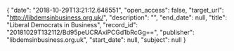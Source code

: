 {
  "date": "2018-10-29T13:21:12.646551", 
  "open_access": false, 
  "target_url": "http://libdemsinbusiness.org.uk/", 
  "description": "", 
  "end_date": null, 
  "title": "Liberal Democrats in Business", 
  "record_id": "20181029T132112/Bd95peUCRAxiPCGd1bRcGg==", 
  "publisher": "libdemsinbusiness.org.uk", 
  "start_date": null, 
  "subject": null
}


